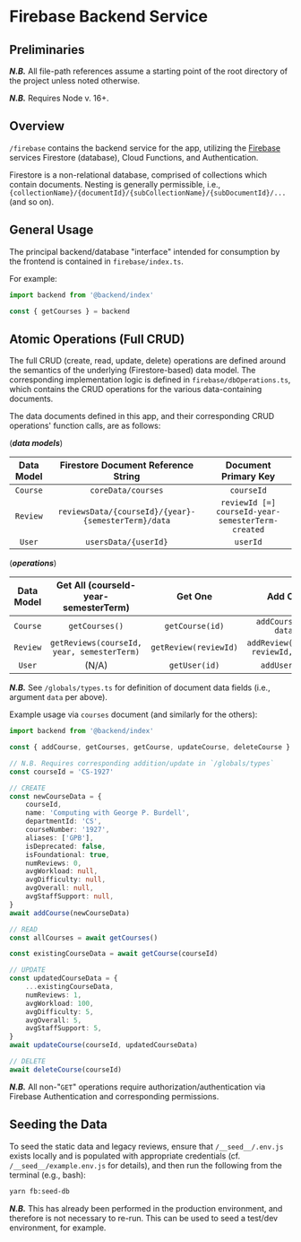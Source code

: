 # Firebase Backend Service

## Preliminaries

**_N.B._** All file-path references assume a starting point of the root directory of the project unless noted otherwise.

**_N.B._** Requires Node v. 16+.

## Overview

`/firebase` contains the backend service for the app, utilizing the [Firebase](https://firebase.google.com/) services Firestore (database), Cloud Functions, and Authentication.

Firestore is a non-relational database, comprised of collections which contain documents. Nesting is generally permissible, i.e., `{collectionName}/{documentId}/{subCollectionName}/{subDocumentId}/...` (and so on).

## General Usage

The principal backend/database "interface" intended for consumption by the frontend is contained in `firebase/index.ts`.

For example:

```ts
import backend from '@backend/index'

const { getCourses } = backend
```

## Atomic Operations (Full CRUD)

The full CRUD (create, read, update, delete) operations are defined around the semantics of the underlying (Firestore-based) data model. The corresponding implementation logic is defined in `firebase/dbOperations.ts`, which contains the CRUD operations for the various data-containing documents.

The data documents defined in this app, and their corresponding CRUD operations' function calls, are as follows:

(**_data models_**)

| Data Model |         Firestore Document Reference String         |               Document Primary Key                |
| :--------: | :-------------------------------------------------: | :-----------------------------------------------: |
|  `Course`  |                 `coreData/courses`                  |                    `courseId`                     |
|  `Review`  | `reviewsData/{courseId}/{year}-{semesterTerm}/data` | `reviewId [=] courseId-year-semesterTerm-created` |
|   `User`   |                `usersData/{userId}`                 |                     `userId`                      |

(**_operations_**)

| Data Model |    Get All (courseId-year-semesterTerm)    |        Get One        |               Add One               |               Update One               |            Delete One            |
| :--------: | :----------------------------------------: | :-------------------: | :---------------------------------: | :------------------------------------: | :------------------------------: |
|  `Course`  |               `getCourses()`               |    `getCourse(id)`    |        `addCourse(id, data)`        |        `updateCourse(id, data)`        |        `deleteCourse(id)`        |
|  `Review`  | `getReviews(courseId, year, semesterTerm)` | `getReview(reviewId)` | `addReview(userId, reviewId, data)` | `updateReview(userId, reviewId, data)` | `deleteReview(userId, reviewId)` |
|   `User`   |                   (N/A)                    |     `getUser(id)`     |            `addUser(id)`            |            `updateUser(id)`            |         `deleteUser(id)`         |

**_N.B._** See `/globals/types.ts` for definition of document data fields (i.e., argument `data` per above).

Example usage via `courses` document (and similarly for the others):

```ts
import backend from '@backend/index'

const { addCourse, getCourses, getCourse, updateCourse, deleteCourse } = backend

// N.B. Requires corresponding addition/update in `/globals/types`
const courseId = 'CS-1927'

// CREATE
const newCourseData = {
	courseId,
	name: 'Computing with George P. Burdell',
	departmentId: 'CS',
	courseNumber: '1927',
	aliases: ['GPB'],
	isDeprecated: false,
	isFoundational: true,
	numReviews: 0,
	avgWorkload: null,
	avgDifficulty: null,
	avgOverall: null,
	avgStaffSupport: null,
}
await addCourse(newCourseData)

// READ
const allCourses = await getCourses()

const existingCourseData = await getCourse(courseId)

// UPDATE
const updatedCourseData = {
	...existingCourseData,
	numReviews: 1,
	avgWorkload: 100,
	avgDifficulty: 5,
	avgOverall: 5,
	avgStaffSupport: 5,
}
await updateCourse(courseId, updatedCourseData)

// DELETE
await deleteCourse(courseId)
```

**_N.B._** All non-"`GET`" operations require authorization/authentication via Firebase Authentication and corresponding permissions.

## Seeding the Data

To seed the static data and legacy reviews, ensure that `/__seed__/.env.js` exists locally and is populated with appropriate credentials (cf. `/__seed__/example.env.js` for details), and then run the following from the terminal (e.g., bash):

```bash
yarn fb:seed-db
```

**_N.B._** This has already been performed in the production environment, and therefore is not necessary to re-run. This can be used to seed a test/dev environment, for example.
